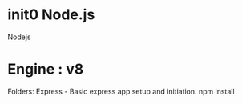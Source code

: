 # init0 Node.js
Nodejs
# Engine : v8


Folders:
Express - Basic express app setup and initiation.
npm install






